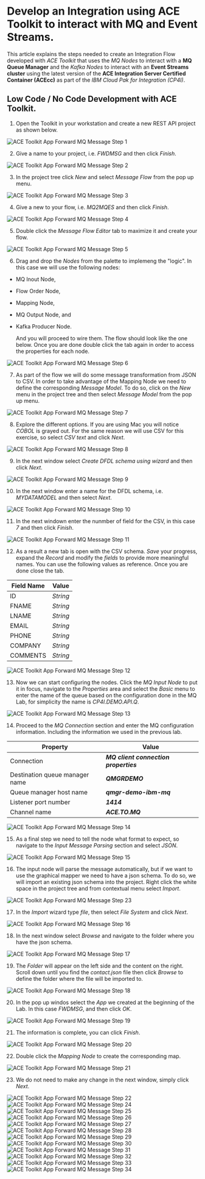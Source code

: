 # Develop an Integration using ACE Toolkit to interact with MQ and Event Streams.

This article explains the steps needed to create an Integration Flow developed with *ACE Toolkit* that uses the *MQ Nodes* to interact with a **MQ Queue Manager** and the *Kafka Nodes* to interact with an **Event Streams cluster** using the latest version of the **ACE Integration Server Certified Container (ACEcc)** as part of the *IBM Cloud Pak for Integration (CP4I)*.

## Low Code / No Code Development with ACE Toolkit.

1. Open the Toolkit in your workstation and create a new REST API project as shown below.

![ACE Toolkit App Forward MQ Message Step 1](images/2022-07-11_08-49-05.png)

2. Give a name to your project, i.e. *FWDMSG* and then click *Finish*.

![ACE Toolkit App Forward MQ Message Step 2](images/2022-07-11_08-52-31.png)

3. In the project tree click *New* and select *Message Flow* from the pop up menu.

![ACE Toolkit App Forward MQ Message Step 3](images/2022-07-11_08-54-46.png)

4. Give a new to your flow, i.e. *MQ2MQES* and then click *Finish*.

![ACE Toolkit App Forward MQ Message Step 4](images/2022-07-11_08-56-21.png)

5. Double click the *Message Flow Editor* tab to maximize it and create your flow.

![ACE Toolkit App Forward MQ Message Step 5](images/2022-07-11_09-04-33.png)

6. Drag and drop the *Nodes* from the palette to implemeng the "logic". In this case we will use the following nodes:
  * MQ Inout Node,
  * Flow Order Node,
  * Mapping Node,
  * MQ Output Node, and
  * Kafka Producer Node.

    And you will proceed to wire them. The flow should look like the one below. Once you are done double click the tab again in order to access the properties for each node. 

![ACE Toolkit App Forward MQ Message Step 6](images/2022-07-11_09-07-33.png)

7. As part of the flow we will do some message transformation from JSON to CSV. In order to take advantage of the Mapping Node we need to define the corresponding *Message Model*. To do so, click on the *New* menu in the project tree and then select *Message Model* from the pop up menu.

![ACE Toolkit App Forward MQ Message Step 7](images/2022-07-11_09-10-11.png)

8. Explore the different options. If you are using Mac you will notice *COBOL* is grayed out. For the same reason we will use CSV for this exercise, so select *CSV text* and click *Next*.

![ACE Toolkit App Forward MQ Message Step 8](images/2022-07-11_09-11-09.png)

9. In the next window select *Create DFDL schema using wizard* and then click *Next*.

![ACE Toolkit App Forward MQ Message Step 9](images/2022-07-11_09-12-26.png)

10. In the next window enter a name for the DFDL schema, i.e. *MYDATAMODEL* and then select *Next*.

![ACE Toolkit App Forward MQ Message Step 10](images/2022-07-11_09-17-51.png)

11. In the next windown enter the nunmber of field for the CSV, in this case *7* and then click *Finish*.

![ACE Toolkit App Forward MQ Message Step 11](images/2022-07-11_09-23-03.png)

12. As a result a new tab is open with the CSV schema. *Save* your progress, expand the *Record* and modify the *fields* to provide more meaningful names. You can use the following values as reference. Once you are done close the tab.

Field Name | Value
---------|-------
ID | *String*
FNAME | *String*
LNAME | *String*
EMAIL | *String*
PHONE | *String*
COMPANY | *String*
COMMENTS | *String*

![ACE Toolkit App Forward MQ Message Step 12](images/2022-07-11_09-25-45.png)

13. Now we can start configuring the nodes. Click the *MQ Input Node* to put it in focus, navigate to the *Properties* area and select the *Basic* menu to enter the name of the queue based on the configuration done in the MQ Lab, for simplicity the name is *CP4I.DEMO.API.Q*.

![ACE Toolkit App Forward MQ Message Step 13](images/2022-07-11_09-29-09.png)

14. Proceed to the *MQ Connection* section and enter the MQ configuration information. Including the information we used in the previous lab.

Property | Value
---------|-------
Connection | ***MQ client connection properties***
Destination queue manager name | ***QMGRDEMO***
Queue manager host name | ***qmgr-demo-ibm-mq***
Listener port number | ***1414***
Channel name | ***ACE.TO.MQ***

![ACE Toolkit App Forward MQ Message Step 14](images/2022-07-11_09-31-43.png)

15. As a final step we need to tell the node what format to expect, so navigate to the *Input Message Parsing* section and select *JSON*.

![ACE Toolkit App Forward MQ Message Step 15](images/2022-07-11_09-34-15.png)

16. The input node will parse the message automatically, but if we want to use the graphical mapper we need to have a json schema. To do so, we will import an existing json schema into the project. Right click the white space in the project tree and from contextual menu select *Import*.

![ACE Toolkit App Forward MQ Message Step 23](images/2022-07-11_09-46-45.png)
 
17. In the *Import* wizard type *file*, then select *File System* and click *Next*.

![ACE Toolkit App Forward MQ Message Step 16](images/2022-07-11_09-36-53.png)

18. In the next window select *Browse* and navigate to the folder where you have the json schema.

![ACE Toolkit App Forward MQ Message Step 17](images/2022-07-11_09-37-46.png)

19. The *Folder* will appear on the left side and the content on the right. Scroll down until you find the *contact.json* file then click *Browse* to define the folder where the file will be imported to.

![ACE Toolkit App Forward MQ Message Step 18](images/2022-07-11_09-39-14.png)

20. In the pop up windos select the *App* we created at the beginning of the Lab. In this case *FWDMSG*, and then click *OK*.

![ACE Toolkit App Forward MQ Message Step 19](images/2022-07-11_09-40-47.png)

21. The information is complete, you can click *Finish*.

![ACE Toolkit App Forward MQ Message Step 20](images/2022-07-11_09-41-22.png)

22. Double click the *Mapping Node* to create the corresponding map.

![ACE Toolkit App Forward MQ Message Step 21](images/2022-07-11_09-41-56.png)

23. We do not need to make any change in the next window, simply click *Next*.

![ACE Toolkit App Forward MQ Message Step 22](images/2022-07-11_09-42-24.png)
![ACE Toolkit App Forward MQ Message Step 24](images/2022-07-11_09-48-11.png)
![ACE Toolkit App Forward MQ Message Step 25](images/2022-07-11_09-49-29.png)
![ACE Toolkit App Forward MQ Message Step 26](images/2022-07-11_09-52-30.png)
![ACE Toolkit App Forward MQ Message Step 27](images/2022-07-11_09-53-41.png)
![ACE Toolkit App Forward MQ Message Step 28](images/2022-07-11_09-54-41.png)
![ACE Toolkit App Forward MQ Message Step 29](images/2022-07-11_09-55-58.png)
![ACE Toolkit App Forward MQ Message Step 30](images/2022-07-11_09-57-00.png)
![ACE Toolkit App Forward MQ Message Step 31](images/2022-07-11_09-57-23.png)
![ACE Toolkit App Forward MQ Message Step 32](images/2022-07-11_09-58-01.png)
![ACE Toolkit App Forward MQ Message Step 33](images/2022-07-11_10-00-55.png)
![ACE Toolkit App Forward MQ Message Step 34](images/2022-07-11_10-02-44.png)
